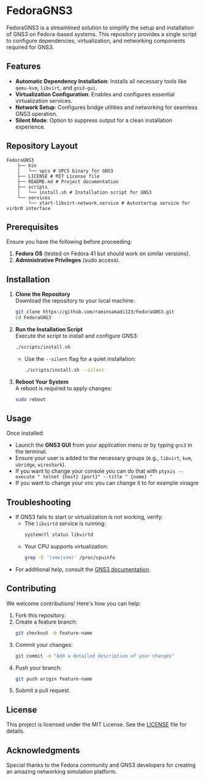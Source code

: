 # FedoraGNS3

FedoraGNS3 is a streamlined solution to simplify the setup and installation of GNS3 on Fedora-based systems. This repository provides a single script to configure dependencies, virtualization, and networking components required for GNS3.

## Features

- **Automatic Dependency Installation**: Installs all necessary tools like `qemu-kvm`, `libvirt`, and `gns3-gui`.
- **Virtualization Configuration**: Enables and configures essential virtualization services.
- **Network Setup**: Configures bridge utilities and networking for seamless GNS3 operation.
- **Silent Mode**: Option to suppress output for a clean installation experience.

## Repository Layout

```
FedoraGNS3
    ├── bin
    │   └── vpcs # VPCS binary for GNS3
    ├── LICENSE # MIT License file
    ├── README.md # Project documentation
    ├── scripts
    │   └── install.sh # Installation script for GNS3
    └── services
        └── start-libvirt-network.service # Autostartup service for virbr0 interface
```

## Prerequisites

Ensure you have the following before proceeding:

1. **Fedora OS** (tested on Fedora 41 but should work on similar versions).
2. **Administrative Privileges** (sudo access).

## Installation

1. **Clone the Repository**  
   Download the repository to your local machine:
   ```bash
   git clone https://github.com/raminsamadi123/FedoraGNS3.git
   cd FedoraGNS3
   ```

2. **Run the Installation Script**  
   Execute the script to install and configure GNS3:
   ```bash
   ./scripts/install.sh
   ```
   - Use the `--silent` flag for a quiet installation:
     ```bash
     ./scripts/install.sh --silent
     ```

3. **Reboot Your System**  
   A reboot is required to apply changes:
   ```bash
   sudo reboot
   ```

## Usage

Once installed:

- Launch the **GNS3 GUI** from your application menu or by typing `gns3` in the terminal.
- Ensure your user is added to the necessary groups (e.g., `libvirt`, `kvm`, `ubridge`, `wireshark`).
- If you want to change your console you can do that with ```ptyxis --execute " telnet {host} {port}" --title " {name} "```
- If you want to change your vnc you can change it to for example vinagre

## Troubleshooting

- If GNS3 fails to start or virtualization is not working, verify:
  - The `libvirtd` service is running:
    ```bash
    systemctl status libvirtd
    ```
  - Your CPU supports virtualization:
    ```bash
    grep -E '(vmx|svm)' /proc/cpuinfo
    ```
- For additional help, consult the [GNS3 documentation](https://docs.gns3.com/).

## Contributing

We welcome contributions! Here's how you can help:

1. Fork this repository.
2. Create a feature branch:
   ```bash
   git checkout -b feature-name
   ```
3. Commit your changes:
   ```bash
   git commit -m "Add a detailed description of your changes"
   ```
4. Push your branch:
   ```bash
   git push origin feature-name
   ```
5. Submit a pull request.

## License

This project is licensed under the MIT License. See the [LICENSE](LICENSE) file for details.

## Acknowledgments

Special thanks to the Fedora community and GNS3 developers for creating an amazing networking simulation platform.

